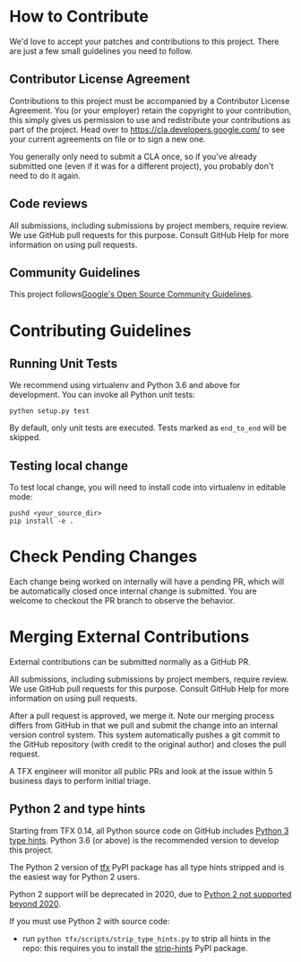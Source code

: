 # How to Contribute

We'd love to accept your patches and contributions to this project. There are
just a few small guidelines you need to follow.

## Contributor License Agreement

Contributions to this project must be accompanied by a Contributor License
Agreement. You (or your employer) retain the copyright to your contribution,
this simply gives us permission to use and redistribute your contributions as
part of the project. Head over to <https://cla.developers.google.com/> to see
your current agreements on file or to sign a new one.

You generally only need to submit a CLA once, so if you've already submitted one
(even if it was for a different project), you probably don't need to do it
again.

## Code reviews

All submissions, including submissions by project members, require review.
We use GitHub pull requests for this purpose. Consult GitHub Help for more
information on using pull requests.

## Community Guidelines
This project follows[Google's Open Source Community Guidelines](
https://opensource.google.com/conduct/).

# Contributing Guidelines

## Running Unit Tests

We recommend using virtualenv and Python 3.6 and above for development. You can
invoke all Python unit tests:

```
python setup.py test
```

By default, only unit tests are executed. Tests marked as `end_to_end` will be
skipped.

## Testing local change
To test local change, you will need to install code into virtualenv in editable
mode:

```
pushd <your_source_dir>
pip install -e .
```


# Check Pending Changes
Each change being worked on internally will have a pending PR, which will be
automatically closed once internal change is submitted. You are welcome to
checkout the PR branch to observe the behavior.

# Merging External Contributions

External contributions can be submitted normally as a GitHub PR.

All submissions, including submissions by project members, require review. We
use GitHub pull requests for this purpose. Consult GitHub Help for more
information on using pull requests.

After a pull request is approved, we merge it. Note our merging process differs
from GitHub in that we pull and submit the change into an internal version
control system. This system automatically pushes a git commit to the GitHub
repository (with credit to the original author) and closes the pull request.

A TFX engineer will monitor all public PRs and look at the issue within 5
business days to perform initial triage.

## Python 2 and type hints

Starting from TFX 0.14, all Python source code on GitHub includes
[Python 3 type hints](https://docs.python.org/3.6/library/typing.html). Python
3.6 (or above) is the recommended version to develop this project.

The Python 2 version of [tfx](https://pypi.org/project/tfx/) PyPI package has
all type hints stripped and is the easiest way for Python 2 users.

Python 2 support will be deprecated in 2020, due to
[Python 2 not supported beyond 2020](https://www.python.org/dev/peps/pep-0373/).

If you must use Python 2 with source code:

* run `python tfx/scripts/strip_type_hints.py` to strip all hints in the repo:
this requires you to install the
[strip-hints](https://pypi.org/project/strip-hints/) PyPI package.
